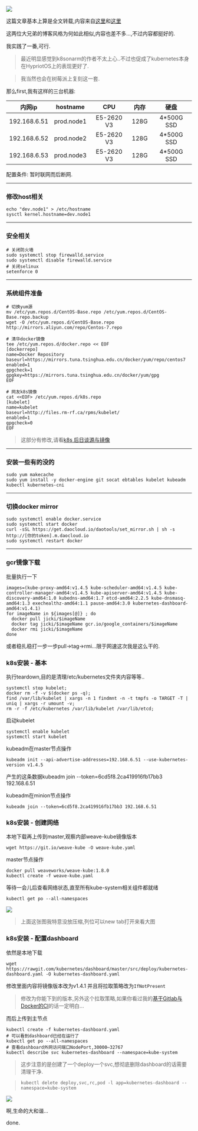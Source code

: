 ![](https://o4dyfn0ef.qnssl.com/image/2016-09-29-Screen%20Shot%202016-09-29%20at%2012.26.11.png?imageView2/2/h/200) 

这篇文章基本上算是全文转载,内容来自[这里](https://mritd.me/2016/10/29/set-up-kubernetes-cluster-by-kubeadm/)和[这里](http://www.xf80.com/2016/10/31/kubernetes-update-1.4.5) 

这两位大兄弟的博客风格为何如此相似,内容也差不多...,不过内容都挺好的. 

我实践了一番,可行. 

> 最近明显感觉到k8sonarm的作者不太上心..不过也促成了kubernetes本身在HypriotOS上的表现更好了. 

> 我当然也会在树莓派上复刻这一套. 

那么first,我有这样的三台机器: 

| 内网ip |  hostname | CPU | 内存 | 硬盘 |
| :-----: |:--------:| :-----:|:--------:| :-----:|
| 192.168.6.51 | prod.node1 | E5-2620 V3 | 128G | 4*500G SSD |
| 192.168.6.52 | prod.node2 | E5-2620 V3 | 128G | 4*500G SSD |
| 192.168.6.53 | prod.node3 | E5-2620 V3 | 128G | 4*500G SSD |

配置条件: 暂时联网而后断网. 

- - - - -- 

### 修改host相关 

```shell
echo "dev.node1" > /etc/hostname
sysctl kernel.hostname=dev.node1
```

- - - - -- 

### 安全相关 

```shell 
# 关闭防火墙
sudo systemctl stop firewalld.service
sudo systemctl disable firewalld.service
# 关闭selinux
setenforce 0
```

- - - - -- 

### 系统组件准备 

```shell
# 切换yum源
mv /etc/yum.repos.d/CentOS-Base.repo /etc/yum.repos.d/CentOS-Base.repo.backup
wget -O /etc/yum.repos.d/CentOS-Base.repo http://mirrors.aliyun.com/repo/Centos-7.repo

# 清华docker镜像 
tee /etc/yum.repos.d/docker.repo << EOF
[dockerrepo]
name=Docker Repository
baseurl=https://mirrors.tuna.tsinghua.edu.cn/docker/yum/repo/centos7
enabled=1
gpgcheck=1
gpgkey=https://mirrors.tuna.tsinghua.edu.cn/docker/yum/gpg
EOF

# 网友k8s镜像 
cat <<EOF> /etc/yum.repos.d/k8s.repo
[kubelet]
name=kubelet
baseurl=http://files.rm-rf.ca/rpms/kubelet/
enabled=1
gpgcheck=0
EOF
```

> 这部分有修改,请看[k8s 后日谈源与镜像]()

- - - - -- 

### 安装一些有的没的 

```shell
sudo yum makecache
sudo yum install -y docker-engine git socat ebtables kubelet kubeadm kubectl kubernetes-cni 
```

- - - - -- 

### 切换docker mirror 

```shell
sudo systemctl enable docker.service
sudo systemctl start docker
curl -sSL https://get.daocloud.io/daotools/set_mirror.sh | sh -s http://[你的token].m.daocloud.io
sudo systemctl restart docker
```

- - - - -- 

### gcr镜像下载 

批量执行一下

```shell
images=(kube-proxy-amd64:v1.4.5 kube-scheduler-amd64:v1.4.5 kube-controller-manager-amd64:v1.4.5 kube-apiserver-amd64:v1.4.5 kube-discovery-amd64:1.0 kubedns-amd64:1.7 etcd-amd64:2.2.5 kube-dnsmasq-amd64:1.3 exechealthz-amd64:1.1 pause-amd64:3.0 kubernetes-dashboard-amd64:v1.4.1)
for imageName in ${images[@]} ; do
  docker pull jicki/$imageName
  docker tag jicki/$imageName gcr.io/google_containers/$imageName
  docker rmi jicki/$imageName
done
```

或者稳扎稳打一步一步pull->tag->rmi...限于网速这次我是这么干的. 

### k8s安装 - 基本 

执行teardown,目的是清理/etc/kubernetes文件夹内容等等.. 

```shell
systemctl stop kubelet;
docker rm -f -v $(docker ps -q);
find /var/lib/kubelet | xargs -n 1 findmnt -n -t tmpfs -o TARGET -T | uniq | xargs -r umount -v;
rm -r -f /etc/kubernetes /var/lib/kubelet /var/lib/etcd;
``` 

启动kubelet 

```shell 
systemctl enable kubelet
systemctl start kubelet
``` 

kubeadm在master节点操作 

`kubeadm init --api-advertise-addresses=192.168.6.51 --use-kubernetes-version v1.4.5`

产生的这条数据kubeadm join --token=6cd5f8.2ca419916fb17bb3 192.168.6.51

kubeadm在minion节点操作

`kubeadm join --token=6cd5f8.2ca419916fb17bb3 192.168.6.51`


### k8s安装 - 创建网络 

本地下载再上传到master,观察内部weave-kube镜像版本 

`wget https://git.io/weave-kube -O weave-kube.yaml`

master节点操作

```
docker pull weaveworks/weave-kube:1.8.0
kubectl create -f weave-kube.yaml
```

等待一会儿后查看网络状态,直至所有kube-system相关组件都就绪

`kubectl get po --all-namespaces`

![](https://o4dyfn0ef.qnssl.com/image/2016-11-10-Screen%20Shot%202016-11-10%20at%2018.52.28.png) 

> 上面这张图我特意没放压缩,列位可以new tab打开来看大图 

### k8s安装 - 配置dashboard

依然是本地下载

`wget https://rawgit.com/kubernetes/dashboard/master/src/deploy/kubernetes-dashboard.yaml -O kubernetes-dashboard.yaml`

修改里面内容将镜像版本改为v1.4.1 并且将拉取策略改为`IfNotPresent`

> 修改为你能下到的版本,另外这个拉取策略,如果你看过我的[基于Gitlab与Docker的CI](http://www.slahser.com/2016/09/07/基于Gitlab与Docker的CI/)的话一定明白...  

而后上传到主节点

```shell 
kubectl create -f kubernetes-dashboard.yaml
# 可以看到dashboard已经在运行了
kubectl get po --all-namespaces
# 查看dashboard外网访问端口NodePort,30000–32767
kubectl describe svc kubernetes-dashboard --namespace=kube-system
``` 

> 这步注意的是创建了一个deploy一个svc,想彻底删除dashboard的话需要清理干净.  

> `kubectl delete deploy,svc,rc,pod -l app=kubernetes-dashboard --namespace=kube-system`

![](https://o4dyfn0ef.qnssl.com/image/2016-11-10-Screen%20Shot%202016-11-10%20at%2019.04.35.png?imageView2/2/h/400) 

啊,生命的大和谐... 

done. 


